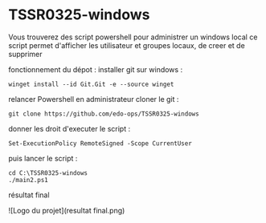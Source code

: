 # TSSR0325-windows

Vous trouverez des script powershell pour administrer un windows local
ce script permet d'afficher les utilisateur et groupes locaux, de creer et de supprimer

fonctionnement du dépot :
installer git sur windows :
```
winget install --id Git.Git -e --source winget
```
relancer Powershell en administrateur 
cloner le git : 
```
git clone https://github.com/edo-ops/TSSR0325-windows
```
donner les droit d'executer le script :
```
Set-ExecutionPolicy RemoteSigned -Scope CurrentUser
```
puis lancer le script :
```
cd C:\TSSR0325-windows
./main2.ps1
```
résultat final

![Logo du projet](resultat final.png)

